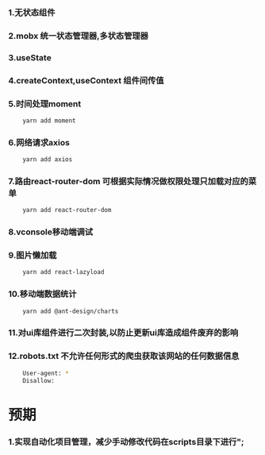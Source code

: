 ### 1.无状态组件

### 2.mobx 统一状态管理器,多状态管理器

### 3.useState

### 4.createContext,useContext 组件间传值

### 5.时间处理moment
```bash
    yarn add moment
```

### 6.网络请求axios
```bash
    yarn add axios
```

### 7.路由react-router-dom 可根据实际情况做权限处理只加载对应的菜单
```bash
    yarn add react-router-dom
```

### 8.vconsole移动端调试

### 9.图片懒加载
```bash
    yarn add react-lazyload
```

### 10.移动端数据统计
```bash
    yarn add @ant-design/charts
```

### 11.对ui库组件进行二次封装,以防止更新ui库造成组件废弃的影响

### 12.robots.txt 不允许任何形式的爬虫获取该网站的任何数据信息
```bash
    User-agent: *
    Disallow:
```
# 预期
### 1.实现自动化项目管理，减少手动修改代码在scripts目录下进行";
